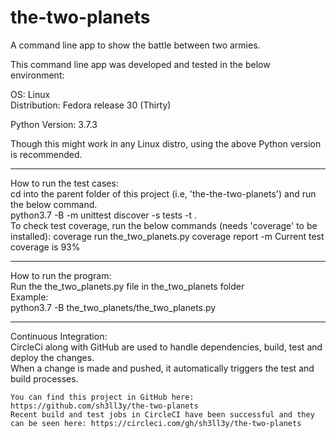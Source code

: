 # the-two-planets  
A command line app to show the battle between two armies.  

This command line app was developed and tested in the below environment:  

OS: Linux  
	Distribution: Fedora release 30 (Thirty)  

Python Version: 3.7.3  

Though this might work in any Linux distro, using the above Python version is recommended.  

__________________________  

How to run the test cases:  
	cd into the parent folder of this project (i.e, 'the-the-two-planets') and run the below command.   
		python3.7 -B -m unittest discover -s tests -t .    
	To check test coverage, run the below commands (needs 'coverage' to be installed):
	    coverage run the_two_planets.py
		coverage report -m
	Current test coverage is 93%
__________________________  

How to run the program:  
	Run the the_two_planets.py file in the_two_planets folder  
	Example:  
		python3.7 -B the_two_planets/the_two_planets.py  

__________________________  

Continuous Integration:  
	CircleCi along with GitHub are used to handle dependencies, build, test and deploy the changes.  
	When a change is made and pushed, it automatically triggers the test and build processes.  

	You can find this project in GitHub here: https://github.com/sh3ll3y/the-two-planets  
	Recent build and test jobs in CircleCI have been successful and they can be seen here: https://circleci.com/gh/sh3ll3y/the-two-planets  
